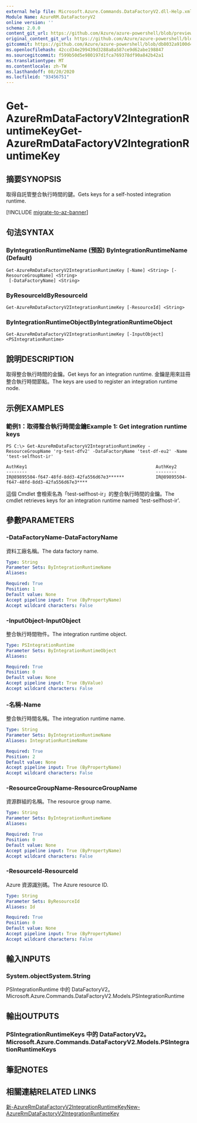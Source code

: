 ```yaml
---
external help file: Microsoft.Azure.Commands.DataFactoryV2.dll-Help.xml
Module Name: AzureRM.DataFactoryV2
online version: ''
schema: 2.0.0
content_git_url: https://github.com/Azure/azure-powershell/blob/preview/src/ResourceManager/DataFactories/Commands.DataFactoryV2/help/Get-AzureRmDataFactoryV2IntegrationRuntimeKey.md
original_content_git_url: https://github.com/Azure/azure-powershell/blob/preview/src/ResourceManager/DataFactories/Commands.DataFactoryV2/help/Get-AzureRmDataFactoryV2IntegrationRuntimeKey.md
gitcommit: https://github.com/Azure/azure-powershell/blob/db8032a9100d47fd3aa4248c7807d8e0bb538e83
ms.openlocfilehash: 42ccd34e299439d3288a8a587ce9d62abe198847
ms.sourcegitcommit: f599b50d5e980197d1fca769378df90a842b42a1
ms.translationtype: MT
ms.contentlocale: zh-TW
ms.lasthandoff: 08/20/2020
ms.locfileid: "93456751"
---
```

# <span data-ttu-id="cba19-101">Get-AzureRmDataFactoryV2IntegrationRuntimeKey</span><span class="sxs-lookup"><span data-stu-id="cba19-101">Get-AzureRmDataFactoryV2IntegrationRuntimeKey</span></span>

## <span data-ttu-id="cba19-102">摘要</span><span class="sxs-lookup"><span data-stu-id="cba19-102">SYNOPSIS</span></span>
<span data-ttu-id="cba19-103">取得自託管整合執行時間的鍵。</span><span class="sxs-lookup"><span data-stu-id="cba19-103">Gets keys for a self-hosted integration runtime.</span></span>

[!INCLUDE [migrate-to-az-banner](../../includes/migrate-to-az-banner.md)]

## <span data-ttu-id="cba19-104">句法</span><span class="sxs-lookup"><span data-stu-id="cba19-104">SYNTAX</span></span>

### <span data-ttu-id="cba19-105">ByIntegrationRuntimeName (預設) </span><span class="sxs-lookup"><span data-stu-id="cba19-105">ByIntegrationRuntimeName (Default)</span></span>
```
Get-AzureRmDataFactoryV2IntegrationRuntimeKey [-Name] <String> [-ResourceGroupName] <String>
 [-DataFactoryName] <String>
```

### <span data-ttu-id="cba19-106">ByResourceId</span><span class="sxs-lookup"><span data-stu-id="cba19-106">ByResourceId</span></span>
```
Get-AzureRmDataFactoryV2IntegrationRuntimeKey [-ResourceId] <String>
```

### <span data-ttu-id="cba19-107">ByIntegrationRuntimeObject</span><span class="sxs-lookup"><span data-stu-id="cba19-107">ByIntegrationRuntimeObject</span></span>
```
Get-AzureRmDataFactoryV2IntegrationRuntimeKey [-InputObject] <PSIntegrationRuntime>
```

## <span data-ttu-id="cba19-108">說明</span><span class="sxs-lookup"><span data-stu-id="cba19-108">DESCRIPTION</span></span>
<span data-ttu-id="cba19-109">取得整合執行時間的金鑰。</span><span class="sxs-lookup"><span data-stu-id="cba19-109">Get keys for an integration runtime.</span></span> <span data-ttu-id="cba19-110">金鑰是用來註冊整合執行時間節點。</span><span class="sxs-lookup"><span data-stu-id="cba19-110">The keys are used to register an integration runtime node.</span></span>

## <span data-ttu-id="cba19-111">示例</span><span class="sxs-lookup"><span data-stu-id="cba19-111">EXAMPLES</span></span>

### <span data-ttu-id="cba19-112">範例1：取得整合執行時間金鑰</span><span class="sxs-lookup"><span data-stu-id="cba19-112">Example 1: Get integration runtime keys</span></span>
```
PS C:\> Get-AzureRmDataFactoryV2IntegrationRuntimeKey -ResourceGroupName 'rg-test-dfv2' -DataFactoryName 'test-df-eu2' -Name 'test-selfhost-ir'

AuthKey1                                                 AuthKey2
--------                                                 --------
IR@89895504-f647-48fd-8dd3-42fa556d67e3******            IR@89895504-f647-48fd-8dd3-42fa556d67e3****
```

<span data-ttu-id="cba19-113">這個 Cmdlet 會檢索名為「test-selfhost-ir」的整合執行時間的金鑰。</span><span class="sxs-lookup"><span data-stu-id="cba19-113">The cmdlet retrieves keys for an integration runtime named 'test-selfhost-ir'.</span></span>

## <span data-ttu-id="cba19-114">參數</span><span class="sxs-lookup"><span data-stu-id="cba19-114">PARAMETERS</span></span>

### <span data-ttu-id="cba19-115">-DataFactoryName</span><span class="sxs-lookup"><span data-stu-id="cba19-115">-DataFactoryName</span></span>
<span data-ttu-id="cba19-116">資料工廠名稱。</span><span class="sxs-lookup"><span data-stu-id="cba19-116">The data factory name.</span></span>

```yaml
Type: String
Parameter Sets: ByIntegrationRuntimeName
Aliases: 

Required: True
Position: 1
Default value: None
Accept pipeline input: True (ByPropertyName)
Accept wildcard characters: False
```

### <span data-ttu-id="cba19-117">-InputObject</span><span class="sxs-lookup"><span data-stu-id="cba19-117">-InputObject</span></span>
<span data-ttu-id="cba19-118">整合執行時間物件。</span><span class="sxs-lookup"><span data-stu-id="cba19-118">The integration runtime object.</span></span>

```yaml
Type: PSIntegrationRuntime
Parameter Sets: ByIntegrationRuntimeObject
Aliases: 

Required: True
Position: 0
Default value: None
Accept pipeline input: True (ByValue)
Accept wildcard characters: False
```

### <span data-ttu-id="cba19-119">-名稱</span><span class="sxs-lookup"><span data-stu-id="cba19-119">-Name</span></span>
<span data-ttu-id="cba19-120">整合執行時間名稱。</span><span class="sxs-lookup"><span data-stu-id="cba19-120">The integration runtime name.</span></span>

```yaml
Type: String
Parameter Sets: ByIntegrationRuntimeName
Aliases: IntegrationRuntimeName

Required: True
Position: 2
Default value: None
Accept pipeline input: True (ByPropertyName)
Accept wildcard characters: False
```

### <span data-ttu-id="cba19-121">-ResourceGroupName</span><span class="sxs-lookup"><span data-stu-id="cba19-121">-ResourceGroupName</span></span>
<span data-ttu-id="cba19-122">資源群組的名稱。</span><span class="sxs-lookup"><span data-stu-id="cba19-122">The resource group name.</span></span>

```yaml
Type: String
Parameter Sets: ByIntegrationRuntimeName
Aliases: 

Required: True
Position: 0
Default value: None
Accept pipeline input: True (ByPropertyName)
Accept wildcard characters: False
```

### <span data-ttu-id="cba19-123">-ResourceId</span><span class="sxs-lookup"><span data-stu-id="cba19-123">-ResourceId</span></span>
<span data-ttu-id="cba19-124">Azure 資源識別碼。</span><span class="sxs-lookup"><span data-stu-id="cba19-124">The Azure resource ID.</span></span>

```yaml
Type: String
Parameter Sets: ByResourceId
Aliases: Id

Required: True
Position: 0
Default value: None
Accept pipeline input: True (ByPropertyName)
Accept wildcard characters: False
```

## <span data-ttu-id="cba19-125">輸入</span><span class="sxs-lookup"><span data-stu-id="cba19-125">INPUTS</span></span>

### <span data-ttu-id="cba19-126">System.object</span><span class="sxs-lookup"><span data-stu-id="cba19-126">System.String</span></span>
<span data-ttu-id="cba19-127">PSIntegrationRuntime 中的 DataFactoryV2。</span><span class="sxs-lookup"><span data-stu-id="cba19-127">Microsoft.Azure.Commands.DataFactoryV2.Models.PSIntegrationRuntime</span></span> 


## <span data-ttu-id="cba19-128">輸出</span><span class="sxs-lookup"><span data-stu-id="cba19-128">OUTPUTS</span></span>

### <span data-ttu-id="cba19-129">PSIntegrationRuntimeKeys 中的 DataFactoryV2。</span><span class="sxs-lookup"><span data-stu-id="cba19-129">Microsoft.Azure.Commands.DataFactoryV2.Models.PSIntegrationRuntimeKeys</span></span>


## <span data-ttu-id="cba19-130">筆記</span><span class="sxs-lookup"><span data-stu-id="cba19-130">NOTES</span></span>

## <span data-ttu-id="cba19-131">相關連結</span><span class="sxs-lookup"><span data-stu-id="cba19-131">RELATED LINKS</span></span>
[<span data-ttu-id="cba19-132">新-AzureRmDataFactoryV2IntegrationRuntimeKey</span><span class="sxs-lookup"><span data-stu-id="cba19-132">New-AzureRmDataFactoryV2IntegrationRuntimeKey</span></span>]()
